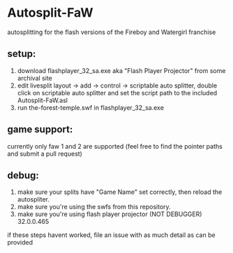 # Autosplit-FaW
autosplitting for the flash versions of the Fireboy and Watergirl franchise

## setup:
1. download flashplayer_32_sa.exe aka "Flash Player Projector" from some archival site
2. edit livesplit layout -> add -> control -> scriptable auto splitter, double click on scriptable auto splitter and set the script path to the included Autosplit-FaW.asl
3. run the-forest-temple.swf in flashplayer_32_sa.exe

## game support:
currently only faw 1 and 2 are supported (feel free to find the pointer paths and submit a pull request)


## debug:
1. make sure your splits have "Game Name" set correctly, then reload the autospliter.
2. make sure you're using the swfs from this repository.
3. make sure you're using flash player projector (NOT DEBUGGER) 32.0.0.465

if these steps havent worked, file an issue with as much detail as can be provided
